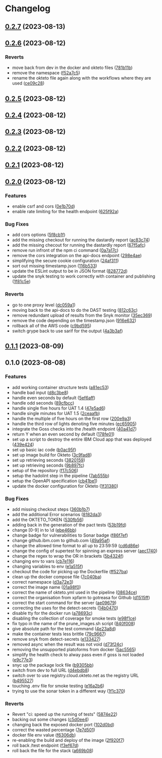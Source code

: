 # Changelog

## [0.2.7](https://github.com/gotreasa/gotreasa-berlin-clock/compare/0.2.6...0.2.7) (2023-08-13)

## [0.2.6](https://github.com/gotreasa/gotreasa-berlin-clock/compare/0.2.5...0.2.6) (2023-08-12)

### Reverts

- move back from dev in the docker and okteto files ([781b11b](https://github.com/gotreasa/gotreasa-berlin-clock/commit/781b11bf0648538ce1b5cfc07520b869bb07afda))
- remove the namespace ([f52a7c5](https://github.com/gotreasa/gotreasa-berlin-clock/commit/f52a7c5fc4c05e01ac73f717539e47beeda05363))
- rename the okteto file again along with the workflows where they are used ([ce09c28](https://github.com/gotreasa/gotreasa-berlin-clock/commit/ce09c2861ac0611d8077884d7075943782c73cad))

## [0.2.5](https://github.com/gotreasa/gotreasa-berlin-clock/compare/0.2.4...0.2.5) (2023-08-12)

## [0.2.4](https://github.com/gotreasa/gotreasa-berlin-clock/compare/0.2.3...0.2.4) (2023-08-12)

## [0.2.3](https://github.com/gotreasa/gotreasa-berlin-clock/compare/0.2.2...0.2.3) (2023-08-12)

## [0.2.2](https://github.com/gotreasa/gotreasa-berlin-clock/compare/0.2.1...0.2.2) (2023-08-12)

## [0.2.1](https://github.com/gotreasa/gotreasa-berlin-clock/compare/0.2.0...0.2.1) (2023-08-12)

## [0.2.0](https://github.com/gotreasa/gotreasa-berlin-clock/compare/0.1.1...0.2.0) (2023-08-12)

### Features

- enable csrf and cors ([0e1b70d](https://github.com/gotreasa/gotreasa-berlin-clock/commit/0e1b70dfe75881dde0c2ca9fc2d053fac53dd6b7))
- enable rate limiting for the health endpoint ([625f92a](https://github.com/gotreasa/gotreasa-berlin-clock/commit/625f92add85ed422b46a1b65b3f192301d92c704))

### Bug Fixes

- add cors options ([5f8cb1f](https://github.com/gotreasa/gotreasa-berlin-clock/commit/5f8cb1f3b115566d58af2bca75f3e968371374b9))
- add the missing checkout for running the dastardly report ([ac83c74](https://github.com/gotreasa/gotreasa-berlin-clock/commit/ac83c7482fee9eb1d4f0af65a7bdd14c79f2a5d7))
- add the missing checout for running the dastardly report ([67f5afc](https://github.com/gotreasa/gotreasa-berlin-clock/commit/67f5afcaf2fcc9a04796ad6549334f493bf811b5))
- remove run infront of the npm ci command ([0a7a17c](https://github.com/gotreasa/gotreasa-berlin-clock/commit/0a7a17cb26519aa8febe3bc411f17907af21ef2b))
- remove the cors integration on the api-docs endpoint ([298e4ae](https://github.com/gotreasa/gotreasa-berlin-clock/commit/298e4ae342d1b31e0343368d06e86ec637c512e5))
- simplifying the secure cookie configuration ([24af311](https://github.com/gotreasa/gotreasa-berlin-clock/commit/24af3110472496ec38f35c4159c3d46004232922))
- sort out missing timestamp.json ([116b533](https://github.com/gotreasa/gotreasa-berlin-clock/commit/116b533cd60e2458414c89b7f0832293faf84435))
- update the ESLint output to be in JSON format ([828772d](https://github.com/gotreasa/gotreasa-berlin-clock/commit/828772d81bec327a820358cdfcf1d9c71671dc2c))
- update the snyk testing to work correctly with container and publishing ([1f81c5e](https://github.com/gotreasa/gotreasa-berlin-clock/commit/1f81c5eb31d439a766a51581821d66df6198d46d))

### Reverts

- go to one proxy level ([dc059a1](https://github.com/gotreasa/gotreasa-berlin-clock/commit/dc059a12ff4c774da54873584781f60fe8ea6ade))
- moving back to the api-docs to do the DAST testing ([812c63c](https://github.com/gotreasa/gotreasa-berlin-clock/commit/812c63c3123e6df449523df303d89fce709e66cf))
- remove redundant upload of results from the Snyk monitor ([35ec369](https://github.com/gotreasa/gotreasa-berlin-clock/commit/35ec3691a974c48dfb8d45adb54e16a57bc547e6))
- remove the code depending on the timestamp.json ([916e632](https://github.com/gotreasa/gotreasa-berlin-clock/commit/916e63289409ebe0996f24e57ff1ccda753d21f6))
- rollback all of the AWS code ([c9bd595](https://github.com/gotreasa/gotreasa-berlin-clock/commit/c9bd595f4086e08c4639c191b9701000eea30f2f))
- switch grype back to use sarif for the output ([4a3b3af](https://github.com/gotreasa/gotreasa-berlin-clock/commit/4a3b3aff73bd77ea95ccd97bfe5c1801618502f0))

## [0.1.1](https://github.com/gotreasa/gotreasa-berlin-clock/compare/0.1.0...0.1.1) (2023-08-09)

## 0.1.0 (2023-08-08)

### Features

- add working container structure tests ([a81ec53](https://github.com/gotreasa/gotreasa-berlin-clock/commit/a81ec53b55deca1047c82da0824c1df6144daabb))
- handle bad input ([d8c3be8](https://github.com/gotreasa/gotreasa-berlin-clock/commit/d8c3be83f46e5eeca257d0a9197b2949242ebad5))
- handle even seconds by default ([5ef6aff](https://github.com/gotreasa/gotreasa-berlin-clock/commit/5ef6aff29c2b607de35448d12431b1e7709ed06a))
- handle odd seconds ([89cfbcc](https://github.com/gotreasa/gotreasa-berlin-clock/commit/89cfbcca9c9b0ef4218bc31de497618f2a5023df))
- handle single five hours for UAT 1.4 ([47e5ad6](https://github.com/gotreasa/gotreasa-berlin-clock/commit/47e5ad6d4bdc8db7f73ea6aa16cf1bfad0a4f1b9))
- handle single minutes for UAT 1.5 ([2ceaafb](https://github.com/gotreasa/gotreasa-berlin-clock/commit/2ceaafb5a1df7ade6b5941d4162ee0b86580b1fa))
- handle the multiple of five hours on the first row ([200e9a3](https://github.com/gotreasa/gotreasa-berlin-clock/commit/200e9a3f21743d85ff8213077f4de51eeedc12d6))
- handle the third row of lights denoting five minutes ([ec65905](https://github.com/gotreasa/gotreasa-berlin-clock/commit/ec65905bfc7df1f8ea60b400a20636a6f8b18604))
- integrate the Goss checks into the /health endpoint ([40a41d7](https://github.com/gotreasa/gotreasa-berlin-clock/commit/40a41d7debe8b2eb192ddef6d9032ccb050d67b8))
- return Y when an even second by default ([178fe01](https://github.com/gotreasa/gotreasa-berlin-clock/commit/178fe01c5a8109f429ba48cd033dd03837aa9e8e))
- set up a script to destroy the entire IBM Cloud app that was deployed ([439e424](https://github.com/gotreasa/gotreasa-berlin-clock/commit/439e4246e94d0895e34dfd279f9b55a95dc59f8d))
- set up basic iac code ([b0ac95f](https://github.com/gotreasa/gotreasa-berlin-clock/commit/b0ac95ffab2fa9a7488ebdf6e8969682a19041c2))
- set up image build for Okteto ([3c9fad8](https://github.com/gotreasa/gotreasa-berlin-clock/commit/3c9fad8d05390dd24e0ced4f45ef935cd138911e))
- set up retrieving seconds ([3820159](https://github.com/gotreasa/gotreasa-berlin-clock/commit/382015943a67acbb807cdfff170128a01bd0d4df))
- set up retrieving seconds ([9b897fc](https://github.com/gotreasa/gotreasa-berlin-clock/commit/9b897fc519c436fc9a55071d0575202720b116ea))
- setup of the repository ([f17c506](https://github.com/gotreasa/gotreasa-berlin-clock/commit/f17c5061c458d0b8f71c8a142de31491dd6c3b14))
- setup the hadolint step in the pipeline ([7ab555b](https://github.com/gotreasa/gotreasa-berlin-clock/commit/7ab555baf23a0a1ead01856db03b189d4105d51a))
- setup the OpenAPI specification ([cb41be1](https://github.com/gotreasa/gotreasa-berlin-clock/commit/cb41be12dc8f93c6470361481b0b3967c880651f))
- update the docker configuration for Okteto ([1f31380](https://github.com/gotreasa/gotreasa-berlin-clock/commit/1f31380d90ef5aebbd18ffcf74fc3095f6c1f572))

### Bug Fixes

- add missing checkout steps ([360b1b7](https://github.com/gotreasa/gotreasa-berlin-clock/commit/360b1b7bb1cf8c024c4014c005545e592c19fb0d))
- add the additional Error scenarios ([8182da3](https://github.com/gotreasa/gotreasa-berlin-clock/commit/8182da30a400a1710cc1a177032e2c861854d9b7))
- add the OKTETO_TOKEN ([530fb56](https://github.com/gotreasa/gotreasa-berlin-clock/commit/530fb56b57dae81770f8017a22b1075941a6ecdb))
- adding back in the generation of the pact tests ([53b19fd](https://github.com/gotreasa/gotreasa-berlin-clock/commit/53b19fd75835207547f1b6f99d503e5ab0a3abaa))
- change [0-9] in to \d ([ebe46bb](https://github.com/gotreasa/gotreasa-berlin-clock/commit/ebe46bb8ec27d0502fed25c3c899cade2c40e9b2))
- change badge for vulnerabilities to Sonar badge ([f86f7ef](https://github.com/gotreasa/gotreasa-berlin-clock/commit/f86f7effc2ff37a223f238292ed378f231580bd8))
- change github.ibm.com to github.com ([49a95af](https://github.com/gotreasa/gotreasa-berlin-clock/commit/49a95afca73fc056fcae25405ec8fa049d4abc84))
- change the allowed time format to all up to 23:59:59 ([cd6d86e](https://github.com/gotreasa/gotreasa-berlin-clock/commit/cd6d86eb621dda351d2f93de6e55b3e1105ab0e3))
- change the config of supertest for spinning an express server ([aec1740](https://github.com/gotreasa/gotreasa-berlin-clock/commit/aec174025f2ce13928b452f5abf7051b16d4eec2))
- change the regex to wrap the OR in brackets ([5b4324f](https://github.com/gotreasa/gotreasa-berlin-clock/commit/5b4324f322e2a7aa6df77d94147d0c2a4df38993))
- changing env to vars ([cb7e116](https://github.com/gotreasa/gotreasa-berlin-clock/commit/cb7e1168a578156bdc4cf2328aee36debf82b8f8))
- changing variables to env ([e1a515f](https://github.com/gotreasa/gotreasa-berlin-clock/commit/e1a515f4cc3e80782da503c4664cbf848e16d45b))
- checkout the code for picking up the Dockerfile ([ff527ba](https://github.com/gotreasa/gotreasa-berlin-clock/commit/ff527ba532493a800224a256d0d59792ddc60fe4))
- clean up the docker compose file ([7c040ba](https://github.com/gotreasa/gotreasa-berlin-clock/commit/7c040ba866df746b0f1f5ac6b593d1350bfdb727))
- correct namespace ([d3a72e3](https://github.com/gotreasa/gotreasa-berlin-clock/commit/d3a72e3f3419d1a4fbb5cb9dbf4d71ad20d59732))
- correct the image name ([01a98f0](https://github.com/gotreasa/gotreasa-berlin-clock/commit/01a98f04979b06703e6d5466216ff6d895f7936c))
- correct the name of okteto.yml used in the pipeline ([08634ce](https://github.com/gotreasa/gotreasa-berlin-clock/commit/08634ce3f52ed0c116ba2d259d0f624e2f66aa72))
- correct the organisation from xpfarm to gotreasa for Github ([d1515ff](https://github.com/gotreasa/gotreasa-berlin-clock/commit/d1515ff7ea3579da08de5e09350828a2b1e2b1fe))
- correct the start command for the server ([ae09679](https://github.com/gotreasa/gotreasa-berlin-clock/commit/ae0967975add5b1057a3c45d05dddbd147cd6238))
- correcting the uses for the detect-secrets ([14b0470](https://github.com/gotreasa/gotreasa-berlin-clock/commit/14b0470809a12a6a8b4917a10ba6c57ff2801d31))
- disable tty for the docker run ([a78693c](https://github.com/gotreasa/gotreasa-berlin-clock/commit/a78693c4c1c625fb61d93502aab7d65a0842aae9))
- disabling the collection of coverage for smoke tests ([e98f1ce](https://github.com/gotreasa/gotreasa-berlin-clock/commit/e98f1ce33b8a80020f852062854b0d906247ce51))
- fix typo in the name of the prune_images.sh script ([840f008](https://github.com/gotreasa/gotreasa-berlin-clock/commit/840f00897c672e4893f72608c91184aa9f2f6e90))
- give absolute path for the test command ([4e23a8d](https://github.com/gotreasa/gotreasa-berlin-clock/commit/4e23a8d4a085c899383071cd9ab2d9dbfd297a4b))
- make the container tests less brittle ([79c9667](https://github.com/gotreasa/gotreasa-berlin-clock/commit/79c966740dc5e6aa5fa10488786eea8743ad67b2))
- remove snyk from detect-secrets ([e133427](https://github.com/gotreasa/gotreasa-berlin-clock/commit/e133427eb425fb497c3b464be2a08a7e2b0d9e16))
- removed async when the result was not void ([d73f24c](https://github.com/gotreasa/gotreasa-berlin-clock/commit/d73f24cd64ef01b02f1b4b3f970f9e00cf1d0700))
- removing the unsupported platoforms from docker ([5ac5565](https://github.com/gotreasa/gotreasa-berlin-clock/commit/5ac5565e57d833eb0b678af5cf4e6585060968ad))
- simplify the health check to alway pass even if goss is not loaded ([e9c77e3](https://github.com/gotreasa/gotreasa-berlin-clock/commit/e9c77e3a744c983256f36a8a25fafd908e50fd93))
- snyc up the package lock file ([b9305bb](https://github.com/gotreasa/gotreasa-berlin-clock/commit/b9305bb82a7d16de70d641781fa02e0935b4606f))
- switch from dev to full URL ([d4ebdb8](https://github.com/gotreasa/gotreasa-berlin-clock/commit/d4ebdb8d2251d2b27c6e51f305fb27ef867a0033))
- switch over to use registry.cloud.okteto.net as the registry URL ([b495527](https://github.com/gotreasa/gotreasa-berlin-clock/commit/b49552750e907bfefe09dd59205e29f645ad0bc3))
- touching .env file for smoke testing ([e16a2b6](https://github.com/gotreasa/gotreasa-berlin-clock/commit/e16a2b688fe176310a131425173e0f43c55a1c75))
- trying to use the sonar token in a different way ([1f1c370](https://github.com/gotreasa/gotreasa-berlin-clock/commit/1f1c37000acdb36217ec11d2a815a29fa84a0c28))

### Reverts

- Revert "ci: speed up the running of tests" ([5874e22](https://github.com/gotreasa/gotreasa-berlin-clock/commit/5874e22d058c670c0e548917c308273b1686aafe))
- backing out some changes ([c5d0ee4](https://github.com/gotreasa/gotreasa-berlin-clock/commit/c5d0ee4018e9b7f8caf493829403683ad1e15cc7))
- changing back the exposed docker port ([102d0bd](https://github.com/gotreasa/gotreasa-berlin-clock/commit/102d0bd140e1a2198f9c75ef63825962b1103163))
- correct the wasted percentage ([7e7d501](https://github.com/gotreasa/gotreasa-berlin-clock/commit/7e7d501d149960b046e6adc2173ae111d2f58451))
- docker file env value ([f6306db](https://github.com/gotreasa/gotreasa-berlin-clock/commit/f6306db9f44523bb5566da8c80766f49806fbfad))
- re-enabling the build and deploy of the image ([2f920f7](https://github.com/gotreasa/gotreasa-berlin-clock/commit/2f920f7a0d8ce39f4428739a28ed24eb3bb1bf67))
- roll back /test endpoint ([f3ef67d](https://github.com/gotreasa/gotreasa-berlin-clock/commit/f3ef67db1f2473632cdf71248408f6a1b2cccde6))
- roll back the file for the stack ([a669b08](https://github.com/gotreasa/gotreasa-berlin-clock/commit/a669b0813f9ae83978735a19295007c276d552e4))
